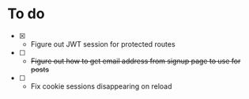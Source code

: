 # To do 

- [x] - Figure out JWT session for protected routes
- [ ] - ~~Figure out how to get email address from signup page to use for posts~~ 
- [ ] - Fix cookie sessions disappearing on reload